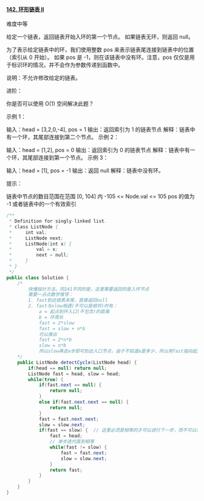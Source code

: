 

#### [142. 环形链表 II](https://leetcode-cn.com/problems/linked-list-cycle-ii/)

难度中等

给定一个链表，返回链表开始入环的第一个节点。 如果链表无环，则返回 null。

为了表示给定链表中的环，我们使用整数 pos 来表示链表尾连接到链表中的位置（索引从 0 开始）。 如果 pos 是 -1，则在该链表中没有环。注意，pos 仅仅是用于标识环的情况，并不会作为参数传递到函数中。

说明：不允许修改给定的链表。

进阶：

你是否可以使用 O(1) 空间解决此题？


示例 1：



输入：head = [3,2,0,-4], pos = 1
输出：返回索引为 1 的链表节点
解释：链表中有一个环，其尾部连接到第二个节点。
示例 2：



输入：head = [1,2], pos = 0
输出：返回索引为 0 的链表节点
解释：链表中有一个环，其尾部连接到第一个节点。
示例 3：



输入：head = [1], pos = -1
输出：返回 null
解释：链表中没有环。


提示：

链表中节点的数目范围在范围 [0, 104] 内
-105 <= Node.val <= 105
pos 的值为 -1 或者链表中的一个有效索引

```java
/**
 * Definition for singly-linked list.
 * class ListNode {
 *     int val;
 *     ListNode next;
 *     ListNode(int x) {
 *         val = x;
 *         next = null;
 *     }
 * }
 */
public class Solution {
    /*
    	快慢指针方法，同141不同的是，这里需要返回的是入环节点
    	需要一点点数学推导：
    	1. fast到达链表末尾，直接返回null
        2. fast与slow相遇(不可以是相邻)时有：
        	a = 起点到环入口(不包含)的距离
        	b = 环周长
        	fast = 2*slow
        	fast = slow + n*b
        	可以推出
        	fast = 2*n*b
        	slow = n*b
        	所以slow再走a步即可到达入口节点，由于不知道a是多少，所以用fast指向起点，然后单步迭代直到相等
    */
    public ListNode detectCycle(ListNode head) {
        if(head == null) return null;
        ListNode fast = head, slow = head;
        while(true) {
            if(fast.next == null) {
                return null;
            }
            else if(fast.next.next == null) {
                return null;
            }
            fast = fast.next.next;
            slow = slow.next;
            if(fast == slow) {  // 这里必须是相等的才可以进行下一步，而不可以和上一题(141)一样只要相等或者相邻即可
                fast = head;
                // 单步迭代直到相等
                while(fast != slow) {
                    fast = fast.next;
                    slow = slow.next;
                }
                return fast;
            }
        }
    }
}
```

